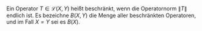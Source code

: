 Ein Operator $T\in\mathcal L (X,Y)$ heißt beschränkt, wenn die Operatornorm $\left\lVert T \right\rVert$ endlich ist.
Es bezeichne $B(X,Y)$ die Menge aller beschränkten Operatoren, und im Fall $X=Y$ sei es $B(X).$
